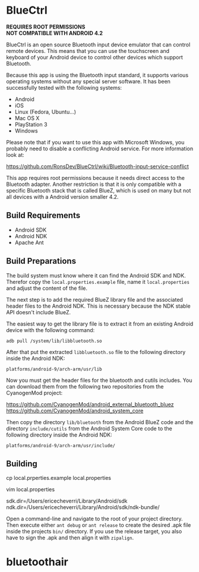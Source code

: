 BlueCtrl
========

**REQUIRES ROOT PERMISSIONS**  
**NOT COMPATIBLE WITH ANDROID 4.2**

BlueCtrl is an open source Bluetooth input device emulator that can control remote devices. This means that you can use the touchscreen and keyboard of your Android device to control other devices which support Bluetooth.

Because this app is using the Bluetooth input standard, it supports various operating systems without any special server software. It has been successfully tested with the following systems:

* Android
* iOS
* Linux (Fedora, Ubuntu...)
* Mac OS X
* PlayStation 3
* Windows

Please note that if you want to use this app with Microsoft Windows, you probably need to disable a conflicting Android service. For more information look at:

  https://github.com/RonsDev/BlueCtrl/wiki/Bluetooth-input-service-conflict  

This app requires root permissions because it needs direct access to the Bluetooth adapter. Another restriction is that it is only compatible with a specific Bluetooth stack that is called BlueZ, which is used on many but not all devices with a Android version smaller 4.2.



Build Requirements
------------------

* Android SDK
* Android NDK
* Apache Ant



Build Preparations
------------------

The build system must know where it can find the Android SDK and NDK. Therefor copy the `local.properties.example` file,  name it `local.properties` and adjust the content of the file.

The next step is to add the required BlueZ library file and the associated header files to the Android NDK. This is necessary because the NDK stable API doesn't include BlueZ.

The easiest way to get the library file is to extract it from an existing Android device with the following command:

    adb pull /system/lib/libbluetooth.so

After that put the extracted `libbluetooth.so` file to the following directory inside the Android NDK:

    platforms/android-9/arch-arm/usr/lib

Now you must get the header files for the bluetooth and cutils includes. You can download them from the following two repositories from the CyanogenMod project:

  https://github.com/CyanogenMod/android_external_bluetooth_bluez  
  https://github.com/CyanogenMod/android_system_core  

Then copy the directory `lib/bluetooth` from the Android BlueZ code and the directory `include/cutils` from the Android System Core code to the following directory inside the Android NDK:

    platforms/android-9/arch-arm/usr/include/



Building
--------

cp local.prperties.example local.properties

vim local.properties

sdk.dir=/Users/ericecheverri/Library/Android/sdk
ndk.dir=/Users/ericecheverri/Library/Android/sdk/ndk-bundle/


Open a command-line and navigate to the root of your project directory. Then execute either `ant debug` or `ant release` to create the desired .apk file inside the projects `bin/` directory. If you use the release target, you also have to sign the .apk and then align it with `zipalign`.
# bluetoothair
